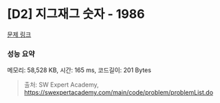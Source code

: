 # [D2] 지그재그 숫자 - 1986 

[문제 링크](https://swexpertacademy.com/main/code/problem/problemDetail.do?contestProbId=AV5PxmBqAe8DFAUq) 

### 성능 요약

메모리: 58,528 KB, 시간: 165 ms, 코드길이: 201 Bytes



> 출처: SW Expert Academy, https://swexpertacademy.com/main/code/problem/problemList.do